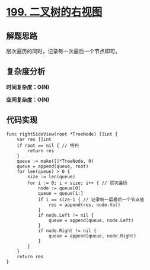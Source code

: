# [199. 二叉树的右视图](https://leetcode-cn.com/problems/binary-tree-right-side-view/)

## 解题思路

层次遍历的同时，记录每一次最后一个节点即可。

## 复杂度分析

**时间复杂度：O(N)**

**空间复杂度：O(N)** 

## 代码实现

```golang
func rightSideView(root *TreeNode) []int {
	var res []int
	if root == nil { // 特判
		return res
	}
	queue := make([]*TreeNode, 0)
	queue = append(queue, root)
	for len(queue) > 0 {
		size := len(queue)
		for i := 0; i < size; i++ { // 层次遍历
			node := queue[0]
			queue = queue[1:]
			if i == size-1 { // 记录每一层最后一个节点值
				res = append(res, node.Val)
			}
			if node.Left != nil {
				queue = append(queue, node.Left)
			}
			if node.Right != nil {
				queue = append(queue, node.Right)
			}
		}
	}
	return res
}
```